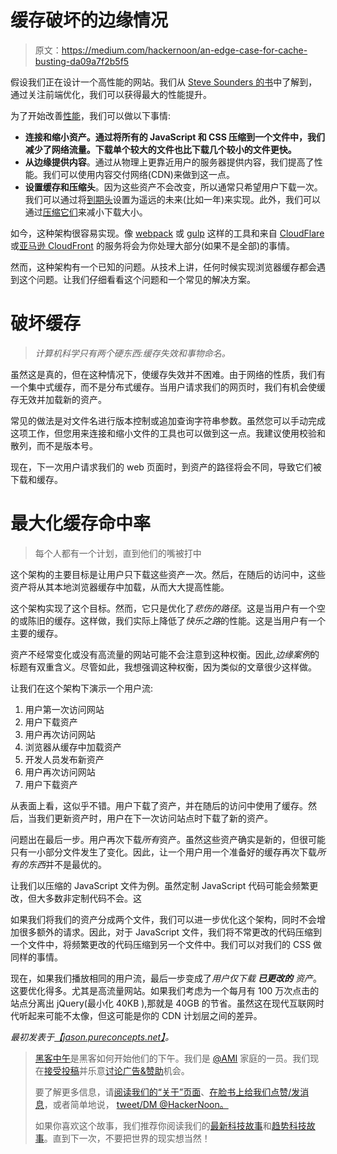 # 缓存破坏的边缘情况

> 原文：<https://medium.com/hackernoon/an-edge-case-for-cache-busting-da09a7f2b5f5>

假设我们正在设计一个高性能的网站。我们从 [Steve Sounders 的书](https://stevesouders.com/)中了解到，通过关注前端优化，我们可以获得最大的性能提升。

为了开始改善[性能](https://hackernoon.com/tagged/performance)，我们可以做以下事情:

*   **连接和缩小资产。通过将所有的 JavaScript 和 CSS 压缩到一个文件中，我们减少了网络流量。下载单个较大的文件也比下载几个较小的文件更快。**
*   **从边缘提供内容**。通过从物理上更靠近用户的服务器提供内容，我们提高了性能。我们可以使用内容交付网络(CDN)来做到这一点。
*   **设置缓存和压缩头**。因为这些资产不会改变，所以通常只希望用户下载一次。我们可以通过将[到期头](https://developers.google.com/speed/docs/insights/LeverageBrowserCaching)设置为遥远的未来(比如一年)来实现。此外，我们可以通过[压缩它们](https://developers.google.com/speed/docs/insights/EnableCompression)来减小下载大小。

如今，这种架构很容易实现。像 [webpack](https://webpack.js.org/) 或 [gulp](http://gulpjs.com/) 这样的工具和来自 [CloudFlare](https://www.cloudflare.com/) 或[亚马逊 CloudFront](https://aws.amazon.com/cloudfront/) 的服务将会为你处理大部分(如果不是全部)的事情。

然而，这种架构有一个已知的问题。从技术上讲，任何时候实现浏览器缓存都会遇到这个问题。让我们仔细看看这个问题和一个常见的解决方案。

# 破坏缓存

> *计算机科学只有两个硬东西:缓存失效和事物命名。*

虽然这是真的，但在这种情况下，使缓存失效并不困难。由于网络的性质，我们有一个集中式缓存，而不是分布式缓存。当用户请求我们的网页时，我们有机会使缓存无效并加载新的资产。

常见的做法是对文件名进行版本控制或追加查询字符串参数。虽然您可以手动完成这项工作，但您用来连接和缩小文件的工具也可以做到这一点。我建议使用校验和散列，而不是版本号。

现在，下一次用户请求我们的 web 页面时，到资产的路径将会不同，导致它们被下载和缓存。

# 最大化缓存命中率

> 每个人都有一个计划，直到他们的嘴被打中

这个架构的主要目标是让用户只下载这些资产一次。然后，在随后的访问中，这些资产将从其本地浏览器缓存中加载，从而大大提高性能。

这个架构实现了这个目标。然而，它只是优化了*悲伤的路径*。这是当用户有一个空的或陈旧的缓存。这样做，我们实际上降低了*快乐之路*的性能。这是当用户有一个主要的缓存。

资产不经常变化或没有高流量的网站可能不会注意到这种权衡。因此,*边缘案例*的标题有双重含义。尽管如此，我想强调这种权衡，因为类似的文章很少这样做。

让我们在这个架构下演示一个用户流:

1.  用户第一次访问网站
2.  用户下载资产
3.  用户再次访问网站
4.  浏览器从缓存中加载资产
5.  开发人员发布新资产
6.  用户再次访问网站
7.  用户下载资产

从表面上看，这似乎不错。用户下载了资产，并在随后的访问中使用了缓存。然后，当我们更新资产时，用户在下一次访问站点时下载了新的资产。

问题出在最后一步。用户再次下载*所有*资产。虽然这些资产确实是新的，但很可能只有一小部分文件发生了变化。因此，让一个用户用一个准备好的缓存再次下载*所有的东西*并不是最优的。

让我们以压缩的 JavaScript 文件为例。虽然定制 JavaScript 代码可能会频繁更改，但大多数非定制代码不会。这

如果我们将我们的资产分成两个文件，我们可以进一步优化这个架构，同时不会增加很多额外的请求。因此，对于 JavaScript 文件，我们将不常更改的代码压缩到一个文件中，将频繁更改的代码压缩到另一个文件中。我们可以对我们的 CSS 做同样的事情。

现在，如果我们播放相同的用户流，最后一步变成了*用户仅下载* ***已更改的*** *资产*。这要优化得多。尤其是高流量网站。如果我们考虑为一个每月有 100 万次点击的站点分离出 jQuery(最小化 40KB ),那就是 40GB 的节省。虽然这在现代互联网时代听起来可能不太像，但这可能是你的 CDN 计划层之间的差异。

*最初发表于*[*【jason.pureconcepts.net】*](https://jason.pureconcepts.net/2017/05/edge-case-cache-busting/)*。*

> [黑客中午](http://bit.ly/Hackernoon)是黑客如何开始他们的下午。我们是 [@AMI](http://bit.ly/atAMIatAMI) 家庭的一员。我们现在[接受投稿](http://bit.ly/hackernoonsubmission)并乐意[讨论广告&赞助](mailto:partners@amipublications.com)机会。
> 
> 要了解更多信息，请[阅读我们的“关于”页面](https://goo.gl/4ofytp)、[在脸书上给我们点赞/发消息](http://bit.ly/HackernoonFB)，或者简单地说， [tweet/DM @HackerNoon。](https://goo.gl/k7XYbx)
> 
> 如果你喜欢这个故事，我们推荐你阅读我们的[最新科技故事](http://bit.ly/hackernoonlatestt)和[趋势科技故事](https://hackernoon.com/trending)。直到下一次，不要把世界的现实想当然！